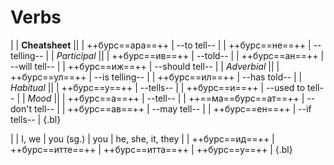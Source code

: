 # Verbs

|
| **Cheatsheet** ||
| ++бурс==ара==++ | --to tell-- |
| ++бурс==не==++ | --telling-- |
| _Participal_ ||
| ++бурс==ив==++ | --told-- |
| ++бурс==ан==++ | --will tell-- |
| ++бурс==иж==++ | --should tell-- |
| _Adverbial_ ||
| ++бурс==ул==++ | --is telling-- |
| ++бурс==ил==++ | --has told-- |
| _Habitual_ ||
| ++бурс==у==++ | --tells-- |
| ++бурс==и==++ | --used to tell-- |
| _Mood_ ||
| ++бурс==а==++ | --tell-- |
| ++==ма==бурс==ат==++ | --don't tell-- |
| ++бурс==ав==++ | --may tell-- |
| ++бурс==ен==++ | --if tells-- |
{.bl}

|
| I, we | you (sg.) | you | he, she, it, they |
| ++бурс==ид==++ | ++бурс==итте==++ | ++бурс==итта==++ | ++бурс==у==++ |
{.bl}
